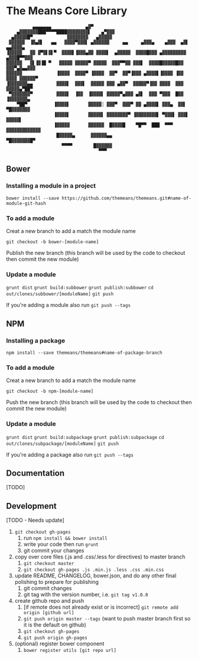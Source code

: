 # The Means Core Library

```
          ▄▄▄▄▄▄▄             ▄▓▀
    ▄▓▓▓▓▓▓▓███▀▀▀▀████▓▓▓▓▓▓▓▓▌    ▄▀▓▓▓
  ▄▓▓▓▓▓█▀             ▓▓▓▓▓▓▓▓   ▄▓▓▓▓▓
 ▓▓▓▓▓▓  ▐▓▄▓▌   ▄▄   ▓▓▓▓▀▓▓▓▌ ▄▓▓▓▓▓▓     ▄▄     ▄▓▓▓▄    ▄▓▓▓  ▄▓▌   ▄▄▓▓▓▓▄
▐▓▓▓▓▓   ▓▓ ▓▀▓▌▓▌▀  ▓▓▓▓▌▐▓▓▓▄▓▓ ▓▓▓▓▌  ▄▓▓▓▓▓  ▓▓▓▓█▓▓▓ ▄▓▓▓▓▓▓▓▓▓  ▄▓▓▓█▀▀▓▓▓
▓▓▓▓▓▓   ▓▌▐▓▐█ ▀   ▓▓▓▓▓ ▓▓▓▓▓▀ ▓▓▓▓▓  ▓▓▓▀▀▓▓ ▓▓▓▌  ▓▓▓▓█▓▓▓▓▓█▓▓  ▓▓▓▀▄▓▄▄▓▓▓
▓▓▓▓▓▓             ▐▓▓▓▓  ▓▓▓▓▀ ▐▓▓▓▓  ▓▓▀  ▓▓▀▐▓▓▓ ▄▓▓▓▓▌▐▓▓▓▓ ▐▓▓ ▓▓▓▓ ▓▓▓▓▓▓▀
▐▓▓▓▓▓▓▓▄▄         ▓▓▓▓▌  ▓▓▓▌  ▓▓▓▓▓ ▓▓▓ ▄▓▓▀  ▓▓▓▓▓▀▐▓▓ ▓▓▓▓  ▓▓▓ ▓▓▓▓▓▄▀██▀
 ▀▓▓▓▓▓▓▓▀         ▓▓▓▓▌  ▐▓▓  ▐▓▓▓▓▌ ▓▓▓▓▓▀▄▓▓▓ ▄▓▌  ▓▓▓ ▀▓▓▓  █▓▓ ▐▓▓▓▓▓▓▓▄
    ▀██▀          ▐▓▓▓▓▌       ▓▓▓▓▓░ ▓▓▓▀  ▓▓▓▀ ▓▓ ▄▓▓▓▓▌ ▓▓▓▄  ▓▓▌  ▀█▓▓▓▓▓▓▓
                  ▐▓▓▓▓▌       ▓▓▓▓▓▌ ▓▓▓▓▓▓▓▓▀ ▐▓▓▓▓▓▓▓▓▌ ▀▓▓▓▌ ▓▓▓▌     ▓▓▓▓▓▌
                  ▐▓▓▓▓▓       ▓▓▓▓▓▓  █▓▓▓▓█    ▀█▀▀  ███  ▀▀▀   ▓▓▓▓▓▓▓▓▓▓▓▓▓
                   █▓▓▓▓▓▄      ▓▓▓▓▓▓▄▄                           ▀█▓▓▓▓▓▓▓█▀
                     ▀▀▀▀        █▓▓▓▓▓▓
                                   ▀▀▀
```

## Bower
### Installing a module in a project
`bower install --save https://github.com/themeans/themeans.git#name-of-module-git-hash`

### To add a module
Creat a new branch to add a match the module name

`git checkout -b bower-[module-name]`

Publish the new branch (this branch will be used by the code to checkout then commit the new module)

### Update a module
`grunt dist`
`grunt build:subbower`
`grunt publish:subbower`
`cd out/clones/subbower/[moduleName]`
`git push`

If you're adding a module also run
`git push --tags`

## NPM
### Installing a package
`npm install --save themeans/themeans#name-of-package-branch`

### To add a module
Creat a new branch to add a match the module name

`git checkout -b npm-[module-name]`

Push the new branch (this branch will be used by the code to checkout then commit the new module)

### Update a module
`grunt dist`
`grunt build:subpackage`
`grunt publish:subpackage`
`cd out/clones/subpackage/[moduleName]`
`git push`

If you're adding a package also run
`git push --tags`

## Documentation
[TODO]

## Development
[TODO - Needs update]
1. `git checkout gh-pages`
	1. run `npm install && bower install`
	2. write your code then run `grunt`
	3. git commit your changes
2. copy over core files (.js and .css/.less for directives) to master branch
	1. `git checkout master`
	2. `git checkout gh-pages .js .min.js .less .css .min.css`
3. update README, CHANGELOG, bower.json, and do any other final polishing to prepare for publishing
	1. git commit changes
	2. git tag with the version number, i.e. `git tag v1.0.0`
4. create github repo and push
	1. [if remote does not already exist or is incorrect] `git remote add origin [github url]`
	2. `git push origin master --tags` (want to push master branch first so it is the default on github)
	3. `git checkout gh-pages`
	4. `git push origin gh-pages`
5. (optional) register bower component
	1. `bower register utils [git repo url]`
